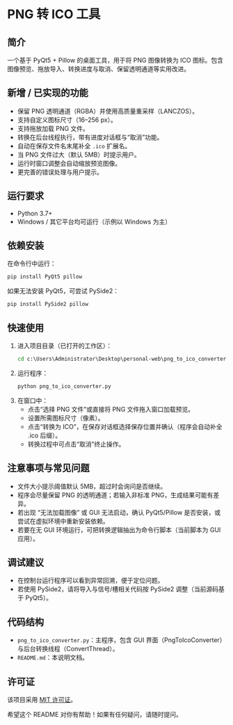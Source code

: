 # PNG 转 ICO 工具

## 简介
一个基于 PyQt5 + Pillow 的桌面工具，用于将 PNG 图像转换为 ICO 图标。包含图像预览、拖放导入、转换进度与取消、保留透明通道等实用改进。

## 新增 / 已实现的功能
- 保留 PNG 透明通道（RGBA）并使用高质量重采样（LANCZOS）。
- 支持自定义图标尺寸（16–256 px）。
- 支持拖放加载 PNG 文件。
- 转换在后台线程执行，带有进度对话框与“取消”功能。
- 自动在保存文件名末尾补全 `.ico` 扩展名。
- 当 PNG 文件过大（默认 5MB）时提示用户。
- 运行时窗口调整会自动缩放预览图像。
- 更完善的错误处理与用户提示。

## 运行要求
- Python 3.7+
- Windows / 其它平台均可运行（示例以 Windows 为主）

## 依赖安装
在命令行中运行：
```bash
pip install PyQt5 pillow
```
如果无法安装 PyQt5，可尝试 PySide2：
```bash
pip install PySide2 pillow
```

## 快速使用
1. 进入项目目录（已打开的工作区）：
   ```cmd
   cd c:\Users\Administrator\Desktop\personal-web\png_to_ico_converter
   ```
2. 运行程序：
   ```cmd
   python png_to_ico_converter.py
   ```
3. 在窗口中：
   - 点击“选择 PNG 文件”或直接将 PNG 文件拖入窗口加载预览。
   - 设置所需图标尺寸（像素）。
   - 点击“转换为 ICO”，在保存对话框选择保存位置并确认（程序会自动补全 .ico 后缀）。
   - 转换过程中可点击“取消”终止操作。

## 注意事项与常见问题
- 文件大小提示阈值默认 5MB，超过时会询问是否继续。
- 程序会尽量保留 PNG 的透明通道；若输入非标准 PNG，生成结果可能有差异。
- 若出现 “无法加载图像” 或 GUI 无法启动，确认 PyQt5/Pillow 是否安装，或尝试在虚拟环境中重新安装依赖。
- 若要在无 GUI 环境运行，可把转换逻辑抽出为命令行脚本（当前脚本为 GUI 应用）。

## 调试建议
- 在控制台运行程序可以看到异常回溯，便于定位问题。
- 若使用 PySide2，请将导入与信号/槽相关代码按 PySide2 调整（当前源码基于 PyQt5）。

## 代码结构
- `png_to_ico_converter.py`：主程序，包含 GUI 界面（PngToIcoConverter）与后台转换线程（ConvertThread）。
- `README.md`：本说明文档。

## 许可证
该项目采用 [MIT 许可证](https://opensource.org/licenses/MIT)。

希望这个 README 对你有帮助！如果有任何疑问，请随时提问。
